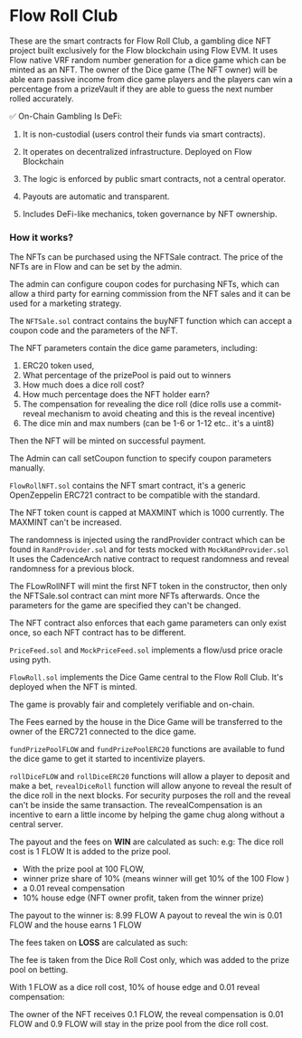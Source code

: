 # Flow Roll Club

These are the smart contracts for Flow Roll Club, a gambling dice NFT project built exclusively for the Flow blockchain using Flow EVM. It uses Flow native VRF random number generation for a dice game which can be minted as an NFT. The owner of the Dice game (The NFT owner) will be able earn passive income from dice game players and the players can win a percentage from a prizeVault if they are able to guess the next number rolled accurately.

✅ On-Chain Gambling Is DeFi:
1. It is non-custodial (users control their funds via smart contracts).

2. It operates on decentralized infrastructure. Deployed on Flow Blockchain

3. The logic is enforced by public smart contracts, not a central operator.

4. Payouts are automatic and transparent.

5. Includes DeFi-like mechanics, token governance by NFT ownership.


### How it works?

The NFTs can be purchased using the NFTSale contract. The price of the NFTs are in Flow and can be set by the admin.

The admin can configure coupon codes for purchasing NFTs, which can allow a third party for earning commission from the NFT sales and it can be used for a marketing strategy.

The `NFTSale.sol` contract contains the buyNFT function which can accept a coupon code and the parameters of the NFT.

The NFT parameters contain the dice game parameters, including: 
1. ERC20 token used, 
2. What percentage of the prizePool is paid out to winners
3. How much does a dice roll cost?
4. How much percentage does the NFT holder earn?
5. The compensation for revealing the dice roll (dice rolls use a commit-reveal mechanism to avoid cheating and this is the reveal incentive) 
6. The dice min and max numbers (can be 1-6 or 1-12 etc.. it's a uint8)

Then the NFT will be minted on successful payment.

The Admin can call setCoupon function to specify coupon parameters manually.

`FlowRollNFT.sol` contains the NFT smart contract, it's a generic OpenZeppelin ERC721 contract to be compatible with the standard. 

The NFT token count is capped at MAXMINT which is 1000 currently. The MAXMINT can't be increased.

The randomness is injected using the randProvider contract which can be found in `RandProvider.sol` and for tests mocked with `MockRandProvider.sol` It uses the CadenceArch native contract to request randomness and reveal randomness for a previous block.

The FLowRollNFT will mint the first NFT token in the constructor, then only the NFTSale.sol contract can mint more NFTs afterwards. Once the parameters for the game are specified they can't be changed.

The NFT contract also enforces that each game parameters can only exist once, so each NFT contract has to be different.

`PriceFeed.sol` and `MockPriceFeed.sol` implements a flow/usd price oracle using pyth.

`FlowRoll.sol` implements the Dice Game central to the Flow Roll Club. It's deployed when the NFT is minted.

The game is provably fair and completely verifiable and on-chain.

The Fees earned by the house in the Dice Game will be transferred to the owner of the ERC721 connected to the dice game.

`fundPrizePoolFLOW` and `fundPrizePoolERC20` functions are available to fund the dice game to get it started to incentivize players. 

`rollDiceFLOW` and `rollDiceERC20` functions will allow a player to deposit and make a bet, `revealDiceRoll` function will allow anyone to reveal the result of the dice roll in the next blocks.
For security purposes the roll and the reveal can't be inside the same transaction. The revealCompensation is an incentive to earn a little income by helping the game chug along without a central server.

The payout and the fees on **WIN** are calculated as such:
e.g:
The dice roll cost is 1 FLOW
It is added to the prize pool.

* With the prize pool at 100 FLOW,
* winner prize share of 10% (means winner will get 10% of the 100 Flow )
* a 0.01 reveal compensation
* 10% house edge (NFT owner profit, taken from the winner prize)

The payout to the winner is: 
8.99 FLOW
A payout to reveal the win is 0.01 FLOW
and the house earns 1 FLOW

The fees taken on **LOSS** are calculated as such:

The fee is taken from the Dice Roll Cost only, which was added to the prize pool on betting. 

With 1 FLOW as a dice roll cost,
10% of house edge and 0.01 reveal compensation:

The owner of the NFT receives 0.1 FLOW, the reveal compensation is 0.01 FLOW and 0.9 FLOW will stay in the prize pool from the dice roll cost.
